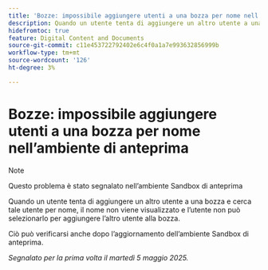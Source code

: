 ```yaml
---
title: 'Bozze: impossibile aggiungere utenti a una bozza per nome nell’ambiente di anteprima'
description: Quando un utente tenta di aggiungere un altro utente a una bozza e cerca tale utente per nome, il nome non viene visualizzato e l’utente non può selezionarlo per aggiungere l’altro utente alla bozza.
hidefromtoc: true
feature: Digital Content and Documents
source-git-commit: c11e453722792402e6c4f0a1a7e993632856999b
workflow-type: tm+mt
source-wordcount: '126'
ht-degree: 3%

---
```



# Bozze: impossibile aggiungere utenti a una bozza per nome nell’ambiente di anteprima

>[!NOTE]
>
>Questo problema è stato segnalato nell’ambiente Sandbox di anteprima

Quando un utente tenta di aggiungere un altro utente a una bozza e cerca tale utente per nome, il nome non viene visualizzato e l’utente non può selezionarlo per aggiungere l’altro utente alla bozza.

Ciò può verificarsi anche dopo l’aggiornamento dell’ambiente Sandbox di anteprima.

_Segnalato per la prima volta il martedì 5 maggio 2025._
